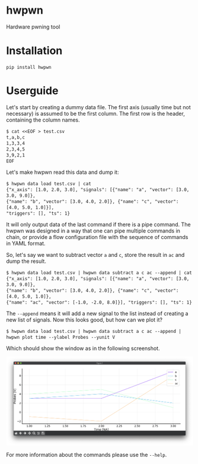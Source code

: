 # hwpwn
Hardware pwning tool

# Installation

    pip install hwpwn

# Userguide

Let's start by creating a dummy data file. The first axis (usually time but not necessary) is assumed to be the
first column. The first row is the header, containing the column names.

    $ cat <<EOF > test.csv
    t,a,b,c
    1,3,3,4
    2,3,4,5
    3,9,2,1
    EOF

Let's make hwpwn read this data and dump it:

    $ hwpwn data load test.csv | cat
    {"x_axis": [1.0, 2.0, 3.0], "signals": [{"name": "a", "vector": [3.0, 3.0, 9.0]}, 
    {"name": "b", "vector": [3.0, 4.0, 2.0]}, {"name": "c", "vector": [4.0, 5.0, 1.0]}], 
    "triggers": [], "ts": 1}

It will only output data of the last command if there is a pipe command. The hwpwn was designed in a way that one can
pipe multiple commands in chain, or provide a flow configuration file with the sequence of commands in YAML format.

So, let's say we want to subtract vector `a` and `c`, store the result in `ac` and dump the result.

    $ hwpwn data load test.csv | hwpwn data subtract a c ac --append | cat
    {"x_axis": [1.0, 2.0, 3.0], "signals": [{"name": "a", "vector": [3.0, 3.0, 9.0]}, 
    {"name": "b", "vector": [3.0, 4.0, 2.0]}, {"name": "c", "vector": [4.0, 5.0, 1.0]}, 
    {"name": "ac", "vector": [-1.0, -2.0, 8.0]}], "triggers": [], "ts": 1}

The `--append` means it will add a new signal to the list instead of creating a new list of signals. Now this looks
good, but how can we plot it?

    $ hwpwn data load test.csv | hwpwn data subtract a c ac --append | hwpwn plot time --ylabel Probes --yunit V

Which should show the window as in the following screenshot.

![Example plot](doc/figure1.png)

For more information about the commands please use the `--help`.

